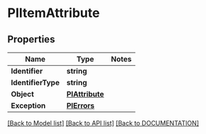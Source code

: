 # PIItemAttribute

## Properties
Name | Type | Notes
------------ | ------------- | -------------
**Identifier** | **string**
**IdentifierType** | **string**
**Object** | **[**PIAttribute**](../models/PIAttribute.md)**
**Exception** | **[**PIErrors**](../models/PIErrors.md)**

[[Back to Model list]](../../DOCUMENTATION.md#documentation-for-models) [[Back to API list]](../../DOCUMENTATION.md#documentation-for-api-endpoints) [[Back to DOCUMENTATION]](../../DOCUMENTATION.md)
